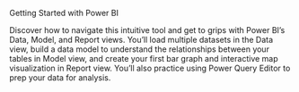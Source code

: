 Getting Started with Power BI

Discover how to navigate this intuitive tool and get to grips with Power BI’s Data, Model, and Report views. You’ll load multiple datasets in the Data view, build a data model to understand the relationships between your tables in Model view, and create your first bar graph and interactive map visualization in Report view. You’ll also practice using Power Query Editor to prep your data for analysis.
